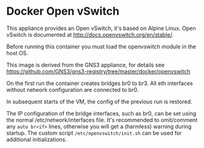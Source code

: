 # Docker Open vSwitch

This appliance provides an Open vSwitch, it's based on Alpine Linux.
Open vSwitch is documented at <http://docs.openvswitch.org/en/stable/>.

Before running this container you must load the openvswitch module
in the host OS.

This image is derived from the GNS3 appliance, for details see
<https://github.com/GNS3/gns3-registry/tree/master/docker/openvswitch>

On the first run the container creates bridges br0 to br3.
All eth interfaces without network configuration are
connected to br0.

In subsequent starts of the VM, the config of the previous
run is restored.

The IP configuration of the bridge interfaces, such as br0,
can be set using the normal /etc/network/interfaces file.
It's recommended to omit/comment any `auto br<if>` lines,
otherwise you will get a (harmless) warning during startup.
The custom script `/etc/openvswitch/init.sh` can be used for
additional initializations.
